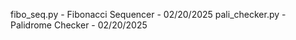 fibo_seq.py - Fibonacci Sequencer - 02/20/2025</n>
pali_checker.py - Palidrome Checker - 02/20/2025</n>
